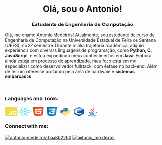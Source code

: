 <h1 align="center">Olá, sou o Antonio!</h1>
<h3 align="center">Estudante de Engenharia de Computação</h3>

Olá, me chamo Antonio Medeiros!
Atualmente, sou estudante do curso de Engenharia de Computação na Universidade Estadual de Feira de Santana (UEFS), no 3º semestre. Durante minha trajetória acadêmica, adquiri experiência com diversas linguagens de programação, como **Python, C, JavaScript**, e estou expandindo meus conhecimentos em **Java**. Embora ainda esteja em processo de aprendizado, meu foco está em me especializar como desenvolvedor fullstack, com ênfase no back-end. Além de ter um interesse profundo pela área de hardware e **sistemas embarcados**

<div style="display: inline_block"><br>
  <h3 align="left">Languages and Tools:</h3>
  <img align="center" alt="antonio-Js" height="30" width="40" src="https://raw.githubusercontent.com/devicons/devicon/master/icons/javascript/javascript-plain.svg">
  <img align="center" alt="antonio-React" height="30" width="40" src="https://raw.githubusercontent.com/devicons/devicon/master/icons/react/react-original.svg">
  <img align="center" alt="antonio-HTML" height="30" width="40" src="https://raw.githubusercontent.com/devicons/devicon/master/icons/html5/html5-original.svg">
  <img align="center" alt="antonio-CSS" height="30" width="40" src="https://raw.githubusercontent.com/devicons/devicon/master/icons/css3/css3-original.svg">
  <img align="center" alt="antonio-Python" height="30" width="40" src="https://raw.githubusercontent.com/devicons/devicon/master/icons/python/python-original.svg">
  <img align="center" alt="antonio-C" height="30" width="40" src="https://raw.githubusercontent.com/devicons/devicon/master/icons/c/c-original.svg">
  <img align="center" alt="antonio-JAVA" height="30" width="40" src="https://raw.githubusercontent.com/devicons/devicon/master/icons/java/java-original.svg">
</div>
  

<h3 align="left">Connect with me:</h3>
<p align="left">
<a href="https://linkedin.com/in/antonio-medeiros-baa8b2260" target="blank"><img align="center" src="https://raw.githubusercontent.com/rahuldkjain/github-profile-readme-generator/master/src/images/icons/Social/linked-in-alt.svg" alt="antonio-medeiros-baa8b2260" height="30" width="40" /></a>
<a href="https://instagram.com/antonio_me.deiros" target="blank"><img align="center" src="https://raw.githubusercontent.com/rahuldkjain/github-profile-readme-generator/master/src/images/icons/Social/instagram.svg" alt="antonio_me.deiros" height="30" width="40" /></a>
</p>



